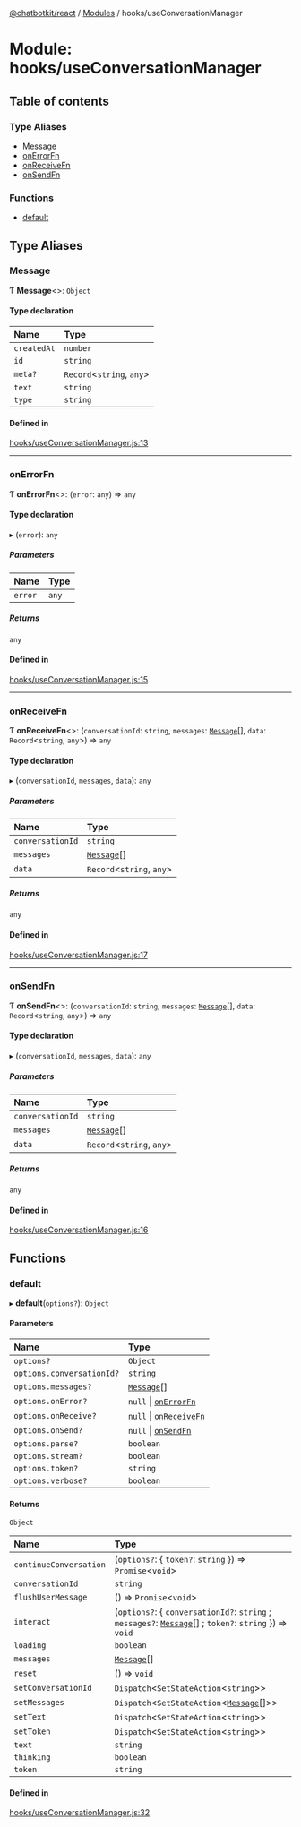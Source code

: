 [@chatbotkit/react](../README.md) / [Modules](../modules.md) / hooks/useConversationManager

# Module: hooks/useConversationManager

## Table of contents

### Type Aliases

- [Message](hooks_useConversationManager.md#message)
- [onErrorFn](hooks_useConversationManager.md#onerrorfn)
- [onReceiveFn](hooks_useConversationManager.md#onreceivefn)
- [onSendFn](hooks_useConversationManager.md#onsendfn)

### Functions

- [default](hooks_useConversationManager.md#default)

## Type Aliases

### Message

Ƭ **Message**<\>: `Object`

#### Type declaration

| Name | Type |
| :------ | :------ |
| `createdAt` | `number` |
| `id` | `string` |
| `meta?` | `Record`<`string`, `any`\> |
| `text` | `string` |
| `type` | `string` |

#### Defined in

[hooks/useConversationManager.js:13](https://github.com/chatbotkit/node-sdk/blob/2d607d3/packages/react/src/hooks/useConversationManager.js#L13)

___

### onErrorFn

Ƭ **onErrorFn**<\>: (`error`: `any`) => `any`

#### Type declaration

▸ (`error`): `any`

##### Parameters

| Name | Type |
| :------ | :------ |
| `error` | `any` |

##### Returns

`any`

#### Defined in

[hooks/useConversationManager.js:15](https://github.com/chatbotkit/node-sdk/blob/2d607d3/packages/react/src/hooks/useConversationManager.js#L15)

___

### onReceiveFn

Ƭ **onReceiveFn**<\>: (`conversationId`: `string`, `messages`: [`Message`](hooks_useConversationManager.md#message)[], `data`: `Record`<`string`, `any`\>) => `any`

#### Type declaration

▸ (`conversationId`, `messages`, `data`): `any`

##### Parameters

| Name | Type |
| :------ | :------ |
| `conversationId` | `string` |
| `messages` | [`Message`](hooks_useConversationManager.md#message)[] |
| `data` | `Record`<`string`, `any`\> |

##### Returns

`any`

#### Defined in

[hooks/useConversationManager.js:17](https://github.com/chatbotkit/node-sdk/blob/2d607d3/packages/react/src/hooks/useConversationManager.js#L17)

___

### onSendFn

Ƭ **onSendFn**<\>: (`conversationId`: `string`, `messages`: [`Message`](hooks_useConversationManager.md#message)[], `data`: `Record`<`string`, `any`\>) => `any`

#### Type declaration

▸ (`conversationId`, `messages`, `data`): `any`

##### Parameters

| Name | Type |
| :------ | :------ |
| `conversationId` | `string` |
| `messages` | [`Message`](hooks_useConversationManager.md#message)[] |
| `data` | `Record`<`string`, `any`\> |

##### Returns

`any`

#### Defined in

[hooks/useConversationManager.js:16](https://github.com/chatbotkit/node-sdk/blob/2d607d3/packages/react/src/hooks/useConversationManager.js#L16)

## Functions

### default

▸ **default**(`options?`): `Object`

#### Parameters

| Name | Type |
| :------ | :------ |
| `options?` | `Object` |
| `options.conversationId?` | `string` |
| `options.messages?` | [`Message`](hooks_useConversationManager.md#message)[] |
| `options.onError?` | ``null`` \| [`onErrorFn`](hooks_useConversationManager.md#onerrorfn) |
| `options.onReceive?` | ``null`` \| [`onReceiveFn`](hooks_useConversationManager.md#onreceivefn) |
| `options.onSend?` | ``null`` \| [`onSendFn`](hooks_useConversationManager.md#onsendfn) |
| `options.parse?` | `boolean` |
| `options.stream?` | `boolean` |
| `options.token?` | `string` |
| `options.verbose?` | `boolean` |

#### Returns

`Object`

| Name | Type |
| :------ | :------ |
| `continueConversation` | (`options?`: { `token?`: `string`  }) => `Promise`<`void`\> |
| `conversationId` | `string` |
| `flushUserMessage` | () => `Promise`<`void`\> |
| `interact` | (`options?`: { `conversationId?`: `string` ; `messages?`: [`Message`](hooks_useConversationManager.md#message)[] ; `token?`: `string`  }) => `void` |
| `loading` | `boolean` |
| `messages` | [`Message`](hooks_useConversationManager.md#message)[] |
| `reset` | () => `void` |
| `setConversationId` | `Dispatch`<`SetStateAction`<`string`\>\> |
| `setMessages` | `Dispatch`<`SetStateAction`<[`Message`](hooks_useConversationManager.md#message)[]\>\> |
| `setText` | `Dispatch`<`SetStateAction`<`string`\>\> |
| `setToken` | `Dispatch`<`SetStateAction`<`string`\>\> |
| `text` | `string` |
| `thinking` | `boolean` |
| `token` | `string` |

#### Defined in

[hooks/useConversationManager.js:32](https://github.com/chatbotkit/node-sdk/blob/2d607d3/packages/react/src/hooks/useConversationManager.js#L32)
